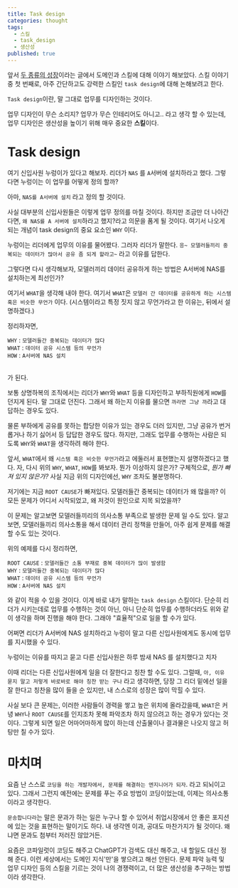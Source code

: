 ```yaml
---
title: Task design
categories: thought
tags:
  - 스킬
  - task_design
  - 생산성
published: true
---
```



앞서 [두 종류의 성장](http://jinwoongkim.net/thought/%EB%91%90-%EC%A2%85%EB%A5%98%EC%9D%98-%EC%84%B1%EC%9E%A5/)이라는 글에서 도메인과 스킬에 대해 이야기 해보았다. 스킬 이야기 중 첫 번째로, 아주 간단하고도 강력한 스킬인 `task design`에 대해 논해보려고 한다.

`Task design`이란, 말 그대로 업무를 디자인하는 것이다.

업무 디자인이 무슨 소리지? 업무가 무슨 인테리어도 아니고.. 라고 생각 할 수 있는데, 업무 디자인은 생산성을 높이기 위해 매우 중요한 **스킬**이다.

# Task design

여기 신입사원 누렁이가 있다고 해보자. 리더가 `NAS` 를 `A`서버에 설치하라고 했다. 그렇다면 누렁이는 이 업무를 어떻게 정의 할까?

아마, `NAS를 A서버에 설치` 라고 정의 할 것이다.

사실 대부분의 신입사원들은 이렇게 업무 정의를 마칠 것이다. 하지만 조금만 더 나아간다면, `왜 NAS를 A 서버에 설치`하라고 했지?라고 의문을 품게 될 것이다. 여기서 나오게 되는 개념이 task design의 중요 요소인 `WHY` 이다. 

누렁이는 리더에게 업무의 이유를 물어봤다. 그러자 리더가 말한다. `응~ 모델러들끼리 중복되는 데이터가 많아서 공유 좀 되게 할라고~` 라고 이유를 답한다.

그렇다면 다시 생각해보자, 모델러끼리 데이터 공유하게 하는 방법은 A서버에 NAS를 설치하는게 최선인가?

여기서 `WHAT`을 생각해 내야 한다. 여기서 `WHAT`은 `모델러 간 데이터를 공유하게 하는 시스템 혹은 비슷한 무언가` 이다. (시스템이라고 특정 짓지 않고 무언가라고 한 이유는, 뒤에서 설명하겠다.)

정리하자면,

`WHY` : `모델러들간 중복되는 데이터가 많다`<br>
`WHAT` : `데이터 공유 시스템 등의 무언가`<br>
`HOW` : `A서버에 NAS 설치`<br><br>

가 된다.

보통 상명하복의 조직에서는 리더가 `WHY`와 `WHAT` 등을 디자인하고 부하직원에게 `HOW`를 던지게 된다. 말 그대로 던진다. 그래서 왜 하는지 이유를 물으면 `까라면 그냥 까`라고 대답하는 경우도 있다.

물론 부하에게 공유를 못하는 합당한 이유가 있는 경우도 더러 있지만, 그냥 공유가 번거롭거나 하기 싫어서 등 답답한 경우도 많다. 하지만, 그래도 업무를 수행하는 사람은 되도록 `WHY`와 `WHAT`을 생각하려 해야 한다.

앞서, `WHAT`에서 왜 `시스템 혹은 비슷한 무언가`라고 에둘러서 표현했는지 설명하겠다고 했다. 자, 다시 위의 `WHY`, `WHAT`, `HOW`를 봐보자. 뭔가 이상하지 않은가? 구체적으로, _뭔가 빠져 있지 않은가?_ 사실 지금 위의 디자인에선, `WHY` 조차도 불분명하다.

저기에는 지금 `ROOT CAUSE`가 빠져있다. 모델러들간 중복되는 데이터가 왜 많을까? 이 모든 문제가 어디서 시작되었고, 왜 저것이 원인으로 지목 되었을까?

이 문제는 알고보면 모델러들끼리의 의사소통 부족으로 발생한 문제 일 수도 있다. 알고보면, 모델러들끼리 의사소통을 해서 데이터 관리 정책을 만들어, 아주 쉽게 문제를 해결 할 수도 있는 것이다.

위의 예제를 다시 정리하면,

`ROOT CAUSE` : `모델러들간 소통 부재로 중복 데이터가 많이 발생함`<br>
`WHY` : `모델러들간 중복되는 데이터가 많다`<br>
`WHAT` : `데이터 공유 시스템 등의 무언가`<br>
`HOW` : `A서버에 NAS 설치`<br>

와 같이 적을 수 있을 것이다. 이게 바로 내가 말하는 `task design`  스킬이다. 단순히 리더가 시키는데로 업무를 수행하는 것이 아닌, 아니 단순히 업무를 수행하더라도 위와 같이 생각을 하며 진행을 해야 한다. 그래야 "효율적"으로 일을 할 수가 있다.

어쩌면 리더가 A서버에 NAS 설치하라고 누렁이 말고 다른 신입사원에게도 동시에 업무를 지시했을 수 있다.

누렁이는 이유를 따지고 묻고
다른 신입사원은 하루 밤새 NAS 를 설치했다고 치자

이때 리더는 다른 신입사원에게 일을 더 잘한다고 칭찬 할 수도 있다. 그럴때, `아, 이유 묻지 말고 저렇게 바로바로 해야 칭찬 받는 구나` 라고 생각하면, 당장 그 리더 밑에선 일을 잘 한다고 칭찬을 많이 들을 순 있지만, 내 스스로의 성장은 많이 막힐 수 있다.

사실 보다 큰 문제는, 이러한 사람들이 경력을 쌓고 높은 위치에 올라갔을때, `WHAT`은 커녕 `WHY`나 `ROOT CAUSE`를 인지조차 못해 파악조차 하지 않으려고 하는 경우가 있다는 것이다. 그렇게 되면 일은 어마어마하게 많이 하는데 산출물이나 결과물은 나오지 않고 허탕만 칠 수가 있다.

# 마치며

요즘 난 스스로 `코딩을 하는 개발자에서, 문제를 해결하는 엔지니어가 되자`. 라고 되뇌이고 있다. 그래서 그런지 예전에는 문제를 푸는 주요 방법이 코딩이었는데, 이제는 의사소통이라고 생각한다.

`문송합니다라`는 말은 문과가 하는 일은 누구나 할 수 있어서 취업시장에서 안 좋은 포지션에 있는 것을 표현하는 말이기도 하다. 내 생각엔 이과, 공대도 마찬가지가 될 것이다. 왜냐면 문과도 첨부터 저러진 않았거든.

요즘은 코파일럿이 코딩도 해주고 ChatGPT가 검색도 대신 해주고, 내 할일도 대신 정해 준다. 이런 세상에서는 도메인 지식'만'을 쌓으려고 해선 안된다. 문제 파악 능력 및 업무 디자인 등의 스킬을 기르는 것이 나의 경쟁력이고, 더 많은 생산성을 추구하는 방법이라 생각한다.